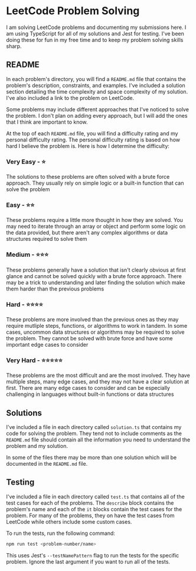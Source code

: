 # LeetCode Problem Solving

I am solving LeetCode problems and documenting my submissions here. I am using
TypeScript for all of my solutions and Jest for testing. I've been doing these
for fun in my free time and to keep my problem solving skills sharp.

## README

In each problem's directory, you will find a `README.md` file that contains the
problem's description, constraints, and examples. I've included a solution
section detailing the time complexity and space complexity of my solution. I've
also included a link to the problem on LeetCode.

Some problems may include different approaches that I've noticed to solve the
problem. I don't plan on adding every approach, but I will add the ones that I
think are important to know.

At the top of each `README.md` file, you will find a difficulty rating and my
personal difficulty rating. The personal difficulty rating is based on how hard
I believe the problem is. Here is how I determine the difficulty:

### Very Easy - ⭐️

The solutions to these problems are often solved with a brute force approach.
They usually rely on simple logic or a built-in function that can solve the
problem

### Easy - ⭐️⭐️

These problems require a little more thought in how they are solved. You may
need to iterate through an array or object and perform some logic on the data
provided, but there aren't any complex algorithms or data structures required to
solve them

### Medium - ⭐️⭐️⭐️

These problems generally have a solution that isn't clearly obvious at first
glance and cannot be solved quickly with a brute force approach. There may be a
trick to understanding and later finding the solution which make them harder
than the previous problems

### Hard - ⭐️⭐️⭐️⭐️

These problems are more involved than the previous ones as they may require
mutliple steps, functions, or algorithms to work in tandem. In some cases,
uncommon data structures or algorithms may be required to solve the problem.
They cannot be solved with brute force and have some important edge cases to
consider

### Very Hard - ⭐️⭐️⭐️⭐️⭐️

These problems are the most difficult and are the most involved. They have
multiple steps, many edge cases, and they may not have a clear solution at
first. There are many edge cases to consider and can be especially challenging
in languages without built-in functions or data structures

## Solutions

I've included a file in each directory called `solution.ts` that contains my
code for solving the problem. They tend not to include comments as the
`README.md` file should contain all the information you need to understand the
problem and my solution.

In some of the files there may be more than one solution which will be
documented in the `README.md` file.

## Testing

I've included a file in each directory called `test.ts` that contains all of the
test cases for each of the problems. The `describe` block contains the problem's
name and each of the `it` blocks contain the test cases for the problem. For
many of the problems, they on have the test cases from LeetCode while others
include some custom cases.

To run the tests, run the following command:

```bash
npm run test <problem-number/name>
```

This uses Jest's `--testNamePattern` flag to run the tests for the specific
problem. Ignore the last argument if you want to run all of the tests.
